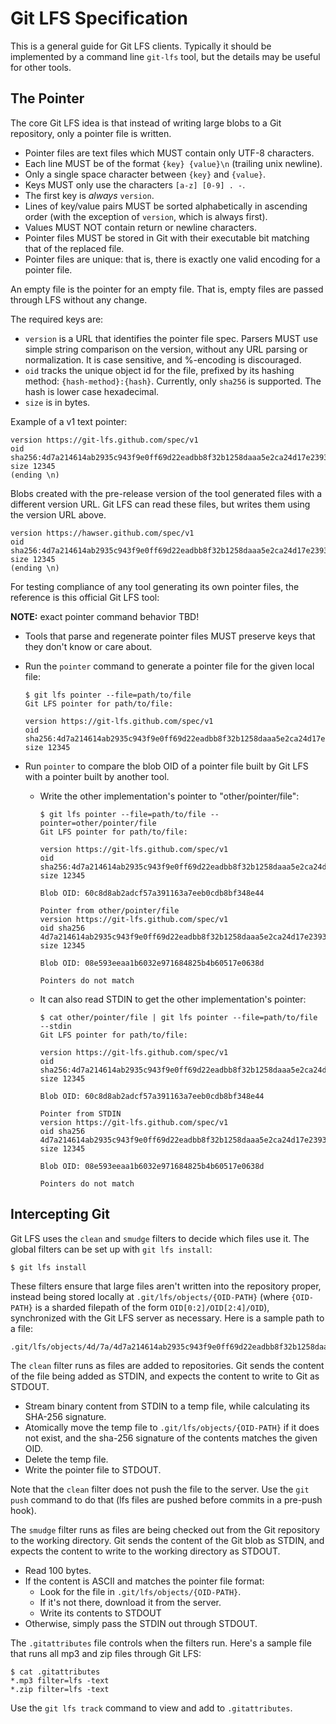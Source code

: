 # Git LFS Specification

This is a general guide for Git LFS clients.  Typically it should be
implemented by a command line `git-lfs` tool, but the details may be useful
for other tools.
## The Pointer
The core Git LFS idea is that instead of writing large blobs to a Git repository,
only a pointer file is written.
* Pointer files are text files which MUST contain only UTF-8 characters.
* Each line MUST be of the format `{key} {value}\n` (trailing unix newline).
* Only a single space character between `{key}` and `{value}`.
* Keys MUST only use the characters `[a-z] [0-9] . -`.
* The first key is _always_ `version`.
* Lines of key/value pairs MUST be sorted alphabetically in ascending order
(with the exception of `version`, which is always first).
* Values MUST NOT contain return or newline characters.
* Pointer files MUST be stored in Git with their executable bit matching that
of the replaced file.
* Pointer files are unique: that is, there is exactly one valid encoding for a
  pointer file.

An empty file is the pointer for an empty file. That is, empty files are
passed through LFS without any change.

The required keys are:

* `version` is a URL that identifies the pointer file spec.  Parsers MUST use
simple string comparison on the version, without any URL parsing or
normalization.  It is case sensitive, and %-encoding is discouraged.
* `oid` tracks the unique object id for the file, prefixed by its hashing
method: `{hash-method}:{hash}`.  Currently, only `sha256` is supported.  The
hash is lower case hexadecimal.
* `size` is in bytes.

Example of a v1 text pointer:

```
version https://git-lfs.github.com/spec/v1
oid sha256:4d7a214614ab2935c943f9e0ff69d22eadbb8f32b1258daaa5e2ca24d17e2393
size 12345
(ending \n)
```

Blobs created with the pre-release version of the tool generated files with
a different version URL.  Git LFS can read these files, but writes them using
the version URL above.

```
version https://hawser.github.com/spec/v1
oid sha256:4d7a214614ab2935c943f9e0ff69d22eadbb8f32b1258daaa5e2ca24d17e2393
size 12345
(ending \n)
```

For testing compliance of any tool generating its own pointer files, the
reference is this official Git LFS tool:

**NOTE:** exact pointer command behavior TBD!

* Tools that parse and regenerate pointer files MUST preserve keys that they
don't know or care about.
* Run the `pointer` command to generate a pointer file for the given local
file:

    ```
    $ git lfs pointer --file=path/to/file
    Git LFS pointer for path/to/file:

    version https://git-lfs.github.com/spec/v1
    oid sha256:4d7a214614ab2935c943f9e0ff69d22eadbb8f32b1258daaa5e2ca24d17e2393
    size 12345
    ```

* Run `pointer` to compare the blob OID of a pointer file built by Git LFS with
a pointer built by another tool.

  * Write the other implementation's pointer to "other/pointer/file":

    ```
    $ git lfs pointer --file=path/to/file --pointer=other/pointer/file
    Git LFS pointer for path/to/file:

    version https://git-lfs.github.com/spec/v1
    oid sha256:4d7a214614ab2935c943f9e0ff69d22eadbb8f32b1258daaa5e2ca24d17e2393
    size 12345

    Blob OID: 60c8d8ab2adcf57a391163a7eeb0cdb8bf348e44

    Pointer from other/pointer/file
    version https://git-lfs.github.com/spec/v1
    oid sha256 4d7a214614ab2935c943f9e0ff69d22eadbb8f32b1258daaa5e2ca24d17e2393
    size 12345

    Blob OID: 08e593eeaa1b6032e971684825b4b60517e0638d

    Pointers do not match
    ```

  * It can also read STDIN to get the other implementation's pointer:

    ```
    $ cat other/pointer/file | git lfs pointer --file=path/to/file --stdin
    Git LFS pointer for path/to/file:

    version https://git-lfs.github.com/spec/v1
    oid sha256:4d7a214614ab2935c943f9e0ff69d22eadbb8f32b1258daaa5e2ca24d17e2393
    size 12345

    Blob OID: 60c8d8ab2adcf57a391163a7eeb0cdb8bf348e44

    Pointer from STDIN
    version https://git-lfs.github.com/spec/v1
    oid sha256 4d7a214614ab2935c943f9e0ff69d22eadbb8f32b1258daaa5e2ca24d17e2393
    size 12345

    Blob OID: 08e593eeaa1b6032e971684825b4b60517e0638d

    Pointers do not match
    ```

## Intercepting Git

Git LFS uses the `clean` and `smudge` filters to decide which files use it.  The
global filters can be set up with `git lfs install`:

```
$ git lfs install
```

These filters ensure that large files aren't written into the repository proper,
instead being stored locally at `.git/lfs/objects/{OID-PATH}` (where `{OID-PATH}`
is a sharded filepath of the form `OID[0:2]/OID[2:4]/OID`), synchronized with
the Git LFS server as necessary.  Here is a sample path to a file:

    .git/lfs/objects/4d/7a/4d7a214614ab2935c943f9e0ff69d22eadbb8f32b1258daaa5e2ca24d17e2393

The `clean` filter runs as files are added to repositories.  Git sends the
content of the file being added as STDIN, and expects the content to write
to Git as STDOUT.

* Stream binary content from STDIN to a temp file, while calculating its SHA-256
signature.
* Atomically move the temp file to `.git/lfs/objects/{OID-PATH}` if it does not
exist, and the sha-256 signature of the contents matches the given OID.
* Delete the temp file.
* Write the pointer file to STDOUT.

Note that the `clean` filter does not push the file to the server.  Use the
`git push` command to do that (lfs files are pushed before commits in a pre-push hook).

The `smudge` filter runs as files are being checked out from the Git repository
to the working directory.  Git sends the content of the Git blob as STDIN, and
expects the content to write to the working directory as STDOUT.

* Read 100 bytes.
* If the content is ASCII and matches the pointer file format:
  * Look for the file in `.git/lfs/objects/{OID-PATH}`.
  * If it's not there, download it from the server.
  * Write its contents to STDOUT
* Otherwise, simply pass the STDIN out through STDOUT.

The `.gitattributes` file controls when the filters run.  Here's a sample file that
runs all mp3 and zip files through Git LFS:

```
$ cat .gitattributes
*.mp3 filter=lfs -text
*.zip filter=lfs -text
```

Use the `git lfs track` command to view and add to `.gitattributes`.